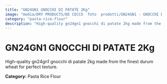 ```yaml
---
title: "GN24GN1 GNOCCHI DI PATATE 2Kg"
image: "media/DRY PRODUCTS/DE CECCO  foto  prodotti/GN24GN1 - GNOCCHI DI PATATE 2Kg.jpg"
category: "pasta-rice-flour"
description: "High-quality gn24gn1 gnocchi di patate 2kg made from the finest durum wheat for perfect texture."
---
```


# GN24GN1 GNOCCHI DI PATATE 2Kg

High-quality gn24gn1 gnocchi di patate 2kg made from the finest durum wheat for perfect texture.

**Category:** Pasta Rice Flour
